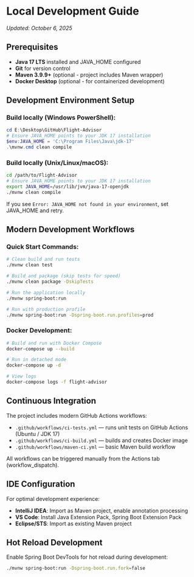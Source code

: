 # Local Development Guide
*Updated: October 6, 2025*

## Prerequisites
- **Java 17 LTS** installed and JAVA_HOME configured
- **Git** for version control
- **Maven 3.9.9+** (optional - project includes Maven wrapper)
- **Docker Desktop** (optional - for containerized development)

## Development Environment Setup

### Build locally (Windows PowerShell):

```powershell
cd E:\Desktop\GitHub\Flight-Advisor
# Ensure JAVA_HOME points to your JDK 17 installation
$env:JAVA_HOME = 'C:\Program Files\Java\jdk-17'
.\mvnw.cmd clean compile
```

### Build locally (Unix/Linux/macOS):

```bash
cd /path/to/Flight-Advisor
# Ensure JAVA_HOME points to your JDK 17 installation
export JAVA_HOME=/usr/lib/jvm/java-17-openjdk
./mvnw clean compile
```

If you see `Error: JAVA_HOME not found in your environment`, set JAVA_HOME and retry.

## Modern Development Workflows

### Quick Start Commands:
```bash
# Clean build and run tests
./mvnw clean test

# Build and package (skip tests for speed)
./mvnw clean package -DskipTests

# Run the application locally
./mvnw spring-boot:run

# Run with production profile
./mvnw spring-boot:run -Dspring-boot.run.profiles=prod
```

### Docker Development:
```bash
# Build and run with Docker Compose
docker-compose up --build

# Run in detached mode
docker-compose up -d

# View logs
docker-compose logs -f flight-advisor
```

## Continuous Integration
The project includes modern GitHub Actions workflows:
- `.github/workflows/ci-tests.yml` — runs unit tests on GitHub Actions (Ubuntu / JDK 17)
- `.github/workflows/ci-build.yml` — builds and creates Docker image
- `.github/workflows/maven-ci.yml` — basic Maven build workflow

All workflows can be triggered manually from the Actions tab (workflow_dispatch).

## IDE Configuration
For optimal development experience:
- **IntelliJ IDEA**: Import as Maven project, enable annotation processing
- **VS Code**: Install Java Extension Pack, Spring Boot Extension Pack
- **Eclipse/STS**: Import as existing Maven project

## Hot Reload Development
Enable Spring Boot DevTools for hot reload during development:
```bash
./mvnw spring-boot:run -Dspring-boot.run.fork=false
```
